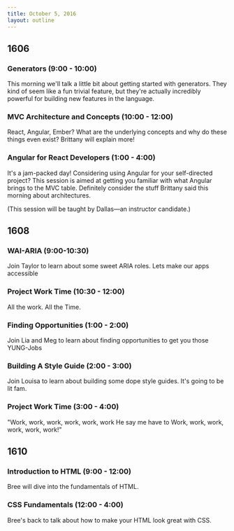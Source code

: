 ```yaml
---
title: October 5, 2016
layout: outline
---
```


## 1606

### Generators (9:00 - 10:00)

This morning we'll talk a little bit about getting started with generators. They kind of seem like a fun trivial feature, but they're actually incredibly powerful for building new features in the language.

### MVC Architecture and Concepts (10:00 - 12:00)

React, Angular, Ember? What are the underlying concepts and why do these things even exist? Brittany will explain more!

### Angular for React Developers (1:00 - 4:00)

It's a jam-packed day! Considering using Angular for your self-directed project? This session is aimed at getting you familiar with what Angular brings to the MVC table. Definitely consider the stuff Brittany said this morning about architectures.

(This session will be taught by Dallas—an instructor candidate.)

## 1608

### WAI-ARIA (9:00-10:30)

Join Taylor to learn about some sweet ARIA roles. Lets make our apps accessible

### Project Work Time (10:30 - 12:00)

All the work. All the Time.

### Finding Opportunities (1:00 - 2:00)

Join Lia and Meg to learn about finding opportunities to get you those YUNG-Jobs

### Building A Style Guide (2:00 - 3:00)

Join Louisa to learn about building some dope style guides. It's going to be lit fam.

### Project Work Time (3:00 - 4:00)

"Work, work, work, work, work, work
He say me have to
Work, work, work, work, work, work!"

## 1610

### Introduction to HTML (9:00 - 12:00)

Bree will dive into the fundamentals of HTML.

### CSS Fundamentals (12:00 - 4:00)

Bree's back to talk about how to make your HTML look great with CSS.

<!-- ### Homework Assignment for Friday's Gear Up

Before the community Gear Up session on Friday, October 7, complete the [Intro to Empathy](https://github.com/turingschool/gear-up/blob/master/pre-work/intro_with_empathy.markdown) prework. -->
